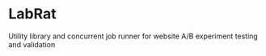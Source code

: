# LabRat
Utility library and concurrent job runner for website A/B experiment testing and validation
